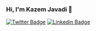 ### Hi, I'm Kazem Javadi 👋


[![Twitter Badge](https://img.shields.io/badge/-KazemJavadi-1ca0f1?style=flat-square&labelColor=1ca0f1&logo=twitter&logoColor=white&link=https://twitter.com/KazemJavadi)](https://twitter.com/KazemJavadi) 
[![Linkedin Badge](https://img.shields.io/badge/-KazemJavadi-blue?style=flat-square&logo=Linkedin&logoColor=white&link=https://www.linkedin.com/in/KazemJavadi/)](https://www.linkedin.com/in/KazemJavadi/)

<!--
**KazemJavadi/KazemJavadi** is a ✨ _special_ ✨ repository because its `README.md` (this file) appears on your GitHub profile.

Here are some ideas to get you started:

- 🔭 I’m currently working on ...
- 🌱 I’m currently learning ...
- 👯 I’m looking to collaborate on ...
- 🤔 I’m looking for help with ...
- 💬 Ask me about ...
- 📫 How to reach me: ...
- 😄 Pronouns: ...
- ⚡ Fun fact: ...
-->
